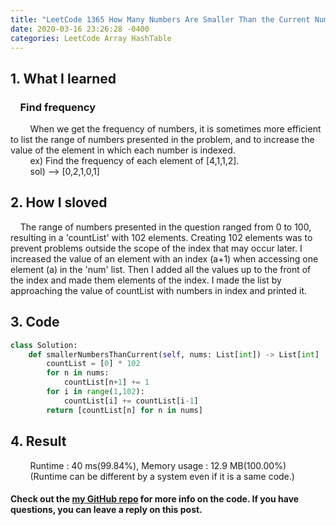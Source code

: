 ```yaml
---
title: "LeetCode 1365 How Many Numbers Are Smaller Than the Current Number.py"
date: 2020-03-16 23:26:28 -0400
categories: LeetCode Array HashTable
---
```


## 1. What I learned
### &nbsp;&nbsp;&nbsp;&nbsp;Find frequency
&nbsp;&nbsp;&nbsp;&nbsp;&nbsp;&nbsp;&nbsp;&nbsp;When we get the frequency of numbers, it is sometimes more efficient to list the range of numbers presented in the problem, and to increase the value of the element in which each number is indexed.  
&nbsp;&nbsp;&nbsp;&nbsp;&nbsp;&nbsp;&nbsp;&nbsp;ex) Find the frequency of each element of [4,1,1,2].   
&nbsp;&nbsp;&nbsp;&nbsp;&nbsp;&nbsp;&nbsp;&nbsp;sol) --> [0,2,1,0,1]

## 2. How I sloved
&nbsp;&nbsp;&nbsp;&nbsp;The range of numbers presented in the question ranged from 0 to 100, resulting in a 'countList' with 102 elements. Creating 102 elements was to prevent problems outside the scope of the index that may occur later. I increased the value of an element with an index (a+1) when accessing one element (a) in the 'num' list. Then I added all the values up to the front of the index and made them elements of the index. I made the list by approaching the value of countList with numbers in index and printed it.

## 3. Code
```python
class Solution:
    def smallerNumbersThanCurrent(self, nums: List[int]) -> List[int] :
        countList = [0] * 102
        for n in nums:
            countList[n+1] += 1
        for i in range(1,102):
            countList[i] += countList[i-1]
        return [countList[n] for n in nums]
```

## 4. Result
&nbsp;&nbsp;&nbsp;&nbsp;&nbsp;&nbsp;&nbsp;&nbsp;Runtime : 40 ms(99.84%), Memory usage : 12.9 MB(100.00%)  
&nbsp;&nbsp;&nbsp;&nbsp;&nbsp;&nbsp;&nbsp;&nbsp;(Runtime can be different by a system even if it is a same code.)

#### Check out the [my GitHub repo][hyuk-gh] for more info on the code. If you have questions, you can leave a reply on this post.

[hyuk-gh]:   https://github.com/dlgur1994/StudyAlgorithms/tree/master/leetcode
